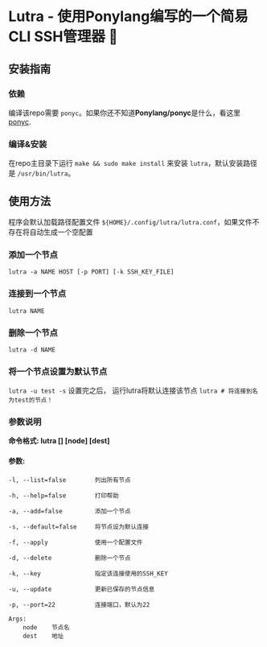 # Lutra - 使用Ponylang编写的一个简易CLI SSH管理器 🐴 

## 安装指南

### 依赖

编译该repo需要 `ponyc`。如果你还不知道**Ponylang/ponyc**是什么，看这里[ponyc](https://github.com/ponylang/ponyc).

### 编译&安装

在repo主目录下运行 `make && sudo make install` 来安装 `lutra`，默认安装路径是 `/usr/bin/lutra`。

## 使用方法

程序会默认加载路径配置文件 `${HOME}/.config/lutra/lutra.conf`，如果文件不存在将自动生成一个空配置

### 添加一个节点

`lutra -a NAME HOST [-p PORT] [-k SSH_KEY_FILE]`

### 连接到一个节点

`lutra NAME`

### 删除一个节点

`lutra -d NAME`

### 将一个节点设置为默认节点

`lutra -u test -s`
设置完之后， 运行lutra将默认连接该节点
`lutra # 将连接到名为test的节点！`


### 参数说明

**命令格式: lutra [<options>] [node] [dest]**

#### 参数:

	-l, --list=false       	列出所有节点
	
	-h, --help=false       	打印帮助
	
	-a, --add=false        	添加一个节点
	
	-s, --default=false    	将节点设为默认连接
	
	-f, --apply           	使用一个配置文件
	
	-d, --delete			删除一个节点
	
	-k, --key				指定该连接使用的SSH_KEY
	
	-u, --update			更新已保存的节点信息
	
	-p, --port=22			连接端口，默认为22
	
	Args:
   		node    节点名
   		dest    地址

